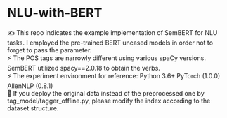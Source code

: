 # NLU-with-BERT
:writing_hand: This repo indicates the example implementation of SemBERT for NLU tasks. I employed the pre-trained BERT uncased models in order not to forget to pass the parameter. <br/>
	:zap: The POS tags are narrowly different using various spaCy versions. SemBERT utilized spacy==2.0.18 to obtain the verbs. <br/>
:zap: The experiment environment for reference: Python 3.6+ PyTorch (1.0.0) AllenNLP (0.8.1) <br/>
:loudspeaker: If you deploy the original data instead of the preprocessed one by tag_model/tagger_offline.py, please modify the index according to the dataset structure.
